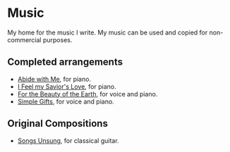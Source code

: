 # Music
My home for the music I write. My music can be used and copied for non-commercial purposes.

## Completed arrangements
- [Abide with Me](https://github.com/ahilton5/music/blob/main/finished/AbideWithMe/abide.pdf), for piano.
- [I Feel my Savior's Love](https://github.com/ahilton5/music/blob/main/finished/IFeelMySaviorsLove/I-Feel-My-Saviors-Love.pdf), for piano.
- [For the Beauty of the Earth](https://github.com/ahilton5/music/blob/main/finished/ForTheBeautyOfTheEarth/for.pdf), for voice and piano.
- [Simple Gifts](https://github.com/ahilton5/music/blob/main/finished/SimpleGifts/simple.pdf), for voice and piano.

## Original Compositions
- [Songs Unsung](https://github.com/ahilton5/music/blob/main/finished/SongsUnsung/guitar.pdf), for classical guitar.
